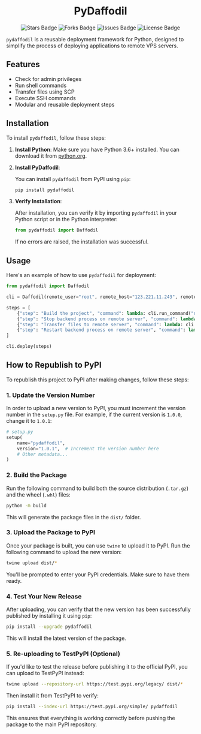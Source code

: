 <div align="center">
  <h1> PyDaffodil </h1>
</div>

<p align="center">
  <img src="https://img.shields.io/github/stars/marcuwynu23/pydaffodil.svg" alt="Stars Badge"/>
  <img src="https://img.shields.io/github/forks/marcuwynu23/pydaffodil.svg" alt="Forks Badge"/>
  <img src="https://img.shields.io/github/issues/marcuwynu23/pydaffodil.svg" alt="Issues Badge"/>
  <img src="https://img.shields.io/github/license/marcuwynu23/pydaffodil.svg" alt="License Badge"/>
</p>

`pydaffodil` is a reusable deployment framework for Python, designed to simplify the process of deploying applications to remote VPS servers.

## Features

- Check for admin privileges
- Run shell commands
- Transfer files using SCP
- Execute SSH commands
- Modular and reusable deployment steps

## Installation

To install `pydaffodil`, follow these steps:

1. **Install Python**: Make sure you have Python 3.6+ installed. You can download it from [python.org](https://www.python.org/downloads/).
   
2. **Install PyDaffodil**:

   You can install `pydaffodil` from PyPI using `pip`:

   ```bash
   pip install pydaffodil
   ```

3. **Verify Installation**:

   After installation, you can verify it by importing `pydaffodil` in your Python script or in the Python interpreter:

   ```python
   from pydaffodil import Daffodil
   ```

   If no errors are raised, the installation was successful.

## Usage

Here's an example of how to use `pydaffodil` for deployment:

```python
from pydaffodil import Daffodil

cli = Daffodil(remote_user="root", remote_host="123.221.11.243", remote_path="/root/prod/bccs")

steps = [
    {"step": "Build the project", "command": lambda: cli.run_command("npm run build")},
    {"step": "Stop backend process on remote server", "command": lambda: cli.ssh_command("sudo forever stop 1")},
    {"step": "Transfer files to remote server", "command": lambda: cli.transfer_files("build")},
    {"step": "Restart backend process on remote server", "command": lambda: cli.ssh_command("sudo forever restartall")}
]

cli.deploy(steps)
```

## How to Republish to PyPI

To republish this project to PyPI after making changes, follow these steps:

### 1. **Update the Version Number**

In order to upload a new version to PyPI, you must increment the version number in the `setup.py` file. For example, if the current version is `1.0.0`, change it to `1.0.1`:

```python
# setup.py
setup(
    name="pydaffodil",
    version="1.0.1",  # Increment the version number here
    # Other metadata...
)
```

### 2. **Build the Package**

Run the following command to build both the source distribution (`.tar.gz`) and the wheel (`.whl`) files:

```bash
python -m build
```

This will generate the package files in the `dist/` folder.

### 3. **Upload the Package to PyPI**

Once your package is built, you can use `twine` to upload it to PyPI. Run the following command to upload the new version:

```bash
twine upload dist/*
```

You'll be prompted to enter your PyPI credentials. Make sure to have them ready.

### 4. **Test Your New Release**

After uploading, you can verify that the new version has been successfully published by installing it using `pip`:

```bash
pip install --upgrade pydaffodil
```

This will install the latest version of the package.

### 5. **Re-uploading to TestPyPI (Optional)**

If you'd like to test the release before publishing it to the official PyPI, you can upload to TestPyPI instead:

```bash
twine upload --repository-url https://test.pypi.org/legacy/ dist/*
```

Then install it from TestPyPI to verify:

```bash
pip install --index-url https://test.pypi.org/simple/ pydaffodil
```

This ensures that everything is working correctly before pushing the package to the main PyPI repository.
